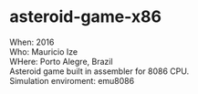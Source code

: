 # asteroid-game-x86
When: 2016<br/>
Who: Mauricio Ize<br/>
WHere: Porto Alegre, Brazil<br/>
Asteroid game built in assembler for 8086 CPU.<br/>
Simulation enviroment: emu8086<br/>
